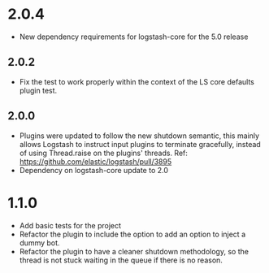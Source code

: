 # 2.0.4
  - New dependency requirements for logstash-core for the 5.0 release
## 2.0.2
 - Fix the test to work properly within the context of the LS core
   defaults plugin test.

## 2.0.0
 - Plugins were updated to follow the new shutdown semantic, this mainly allows Logstash to instruct input plugins to terminate gracefully, 
   instead of using Thread.raise on the plugins' threads. Ref: https://github.com/elastic/logstash/pull/3895
 - Dependency on logstash-core update to 2.0

# 1.1.0
 - Add basic tests for the project
 - Refactor the plugin to include the option to add an option to inject
   a dummy bot.
 - Refactor the plugin to have a cleaner shutdown methodology, so the
   thread is not stuck waiting in the queue if there is no reason.
